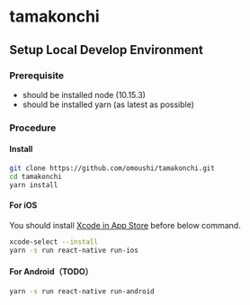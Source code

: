 # tamakonchi

## Setup Local Develop Environment

### Prerequisite

- should be installed node (10.15.3)
- should be installed yarn (as latest as possible)

### Procedure

#### Install
```bash
git clone https://github.com/omoushi/tamakonchi.git
cd tamakonchi
yarn install
```

#### For iOS
You should install [Xcode in App Store](https://itunes.apple.com/us/app/xcode/id497799835?mt=12) before below command.
```bash
xcode-select --install
yarn -s run react-native run-ios
```

#### For Android（TODO）
```bash
yarn -s run react-native run-android 
```
